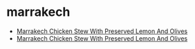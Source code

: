 # marrakech

 * [Marrakech Chicken Stew With Preserved Lemon And Olives](../../index/m/marrakech-chicken-stew-with-preserved-lemon-and-olives.json)
 * [Marrakech Chicken Stew With Preserved Lemon And Olives](../../index/m/marrakech-chicken-stew-with-preserved-lemon-and-olives.json)
